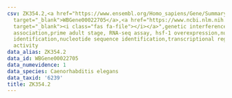 ```yaml
---
csv: ZK354.2,<a href="https://www.ensembl.org/Homo_sapiens/Gene/Summary?db=core;g=WBGene00022705"
  target="_blank">WBGene00022705</a>,<a href="https://www.ncbi.nlm.nih.gov/pubmed/30894454"
  target="_blank"><i class="fas fa-file"></i></a>",genetic interference,functional
  association,prime adult stage, RNA-seq assay, hsf-1 overexpression,nucleotide sequence
  identification,nucleotide sequence identification,transcriptional regulation,up-regulates
  activity
data_alias: ZK354.2
data_id: WBGene00022705
data_numevidence: 1
data_species: Caenorhabditis elegans
data_taxid: '6239'
title: ZK354.2
---
```

